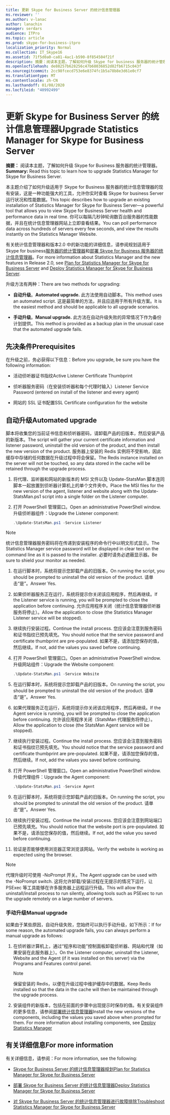 ```yaml
---
title: 更新 Skype for Business Server 的统计信息管理器
ms.reviewer: ''
ms.author: v-lanac
author: lanachin
manager: serdars
audience: ITPro
ms.topic: article
ms.prod: skype-for-business-itpro
localization_priority: Normal
ms.collection: IT_Skype16
ms.assetid: 71f5d0a0-ca81-4ac1-b590-8f854504f21f
description: 摘要：阅读本主题，了解如何升级 Skype for business 服务器的统计管理器。
ms.openlocfilehash: de88257b628256c47b68036852d82fb6715c043f
ms.sourcegitcommit: 2cc98fcecd753e6e8374fc1b5a78b8e3d61e0cf7
ms.translationtype: MT
ms.contentlocale: zh-CN
ms.lasthandoff: 01/08/2020
ms.locfileid: "40992499"
---
```

# <a name="upgrade-statistics-manager-for-skype-for-business-server"></a><span data-ttu-id="e883a-103">更新 Skype for Business Server 的统计信息管理器</span><span class="sxs-lookup"><span data-stu-id="e883a-103">Upgrade Statistics Manager for Skype for Business Server</span></span>
 
<span data-ttu-id="e883a-104">**摘要：** 阅读本主题，了解如何升级 Skype for Business 服务器的统计管理器。</span><span class="sxs-lookup"><span data-stu-id="e883a-104">**Summary:** Read this topic to learn how to upgrade Statistics Manager for Skype for Business Server.</span></span>
  
<span data-ttu-id="e883a-105">本主题介绍了如何升级适用于 Skype for Business 服务器的统计信息管理器的现有安装，这是一种功能强大的工具，允许你实时查看 Skype for business Server 运行状况和性能数据。</span><span class="sxs-lookup"><span data-stu-id="e883a-105">This topic describes how to upgrade an existing installation of Statistics Manager for Skype for Business Server—a powerful tool that allows you to view Skype for Business Server health and performance data in real time.</span></span> <span data-ttu-id="e883a-106">你可以每隔几秒钟轮询数百台服务器的性能数据，并且在统计信息管理器网站上立即查看结果。</span><span class="sxs-lookup"><span data-stu-id="e883a-106">You can poll performance data across hundreds of servers every few seconds, and view the results instantly on the Statistics Manager Website.</span></span> 
  
<span data-ttu-id="e883a-107">有关统计信息管理器和版本2.0 中的新功能的详细信息，请参阅规划适用于 Skype for business[服务器的统计管理器](plan.md)和[部署 Skype for Business 服务器的统计信息管理器](deploy.md)。</span><span class="sxs-lookup"><span data-stu-id="e883a-107">For more information about Statistics Manager and the new features in Release 2.0, see [Plan for Statistics Manager for Skype for Business Server](plan.md) and [Deploy Statistics Manager for Skype for Business Server](deploy.md).</span></span>
  
<span data-ttu-id="e883a-108">升级方法有两种：</span><span class="sxs-lookup"><span data-stu-id="e883a-108">There are two methods for upgrading:</span></span>
  
- <span data-ttu-id="e883a-109">**自动升级**。</span><span class="sxs-lookup"><span data-stu-id="e883a-109">**Automated upgrade.**</span></span> <span data-ttu-id="e883a-110">此方法使用自动脚本。</span><span class="sxs-lookup"><span data-stu-id="e883a-110">This method uses an automated script.</span></span> <span data-ttu-id="e883a-111">这是最简单的方法，并且应适用于所有升级方案。</span><span class="sxs-lookup"><span data-stu-id="e883a-111">It is the easiest method and should be applicable to all upgrade scenarios.</span></span>
    
- <span data-ttu-id="e883a-112">**手动升级**。</span><span class="sxs-lookup"><span data-stu-id="e883a-112">**Manual upgrade.**</span></span> <span data-ttu-id="e883a-113">此方法在自动升级失败的异常情况下作为备份计划提供。</span><span class="sxs-lookup"><span data-stu-id="e883a-113">This method is provided as a backup plan in the unusual case that the automated upgrade fails.</span></span>
    
## <a name="prerequisites"></a><span data-ttu-id="e883a-114">先决条件</span><span class="sxs-lookup"><span data-stu-id="e883a-114">Prerequisites</span></span>

<span data-ttu-id="e883a-115">在升级之前，务必获得以下信息：</span><span class="sxs-lookup"><span data-stu-id="e883a-115">Before you upgrade, be sure you have the following information:</span></span>
  
- <span data-ttu-id="e883a-116">活动侦听器证书指纹</span><span class="sxs-lookup"><span data-stu-id="e883a-116">Active Listener Certificate Thumbprint</span></span>
    
- <span data-ttu-id="e883a-117">侦听器服务密码（在安装侦听器和每个代理时输入）</span><span class="sxs-lookup"><span data-stu-id="e883a-117">Listener Service Password (entered on install of the listener and every agent)</span></span>
    
- <span data-ttu-id="e883a-118">网站的 SSL 证书配置</span><span class="sxs-lookup"><span data-stu-id="e883a-118">SSL Certificate configuration for the website</span></span>
    
## <a name="automated-upgrade"></a><span data-ttu-id="e883a-119">自动升级</span><span class="sxs-lookup"><span data-stu-id="e883a-119">Automated upgrade</span></span>

<span data-ttu-id="e883a-120">脚本将收集您的当前证书信息和侦听器密码，请卸载产品的旧版本，然后安装产品的新版本。</span><span class="sxs-lookup"><span data-stu-id="e883a-120">The script will gather your current certificate information and listener password, uninstall the old version of the product, and then install the new version of the product.</span></span> <span data-ttu-id="e883a-121">服务器上安装的 Redis 实例将不受影响，因此缓存中存储的任何数据在升级过程中将会保留。</span><span class="sxs-lookup"><span data-stu-id="e883a-121">The Redis instance installed on the server will not be touched, so any data stored in the cache will be retained through the upgrade process.</span></span>
  
1. <span data-ttu-id="e883a-122">将代理、监听器和网站的新版本的 MSI 文件以及 Update-StatsMan 脚本连同脚本一起放置到侦听器计算机上的单个文件夹中。</span><span class="sxs-lookup"><span data-stu-id="e883a-122">Place the MSI files for the new version of the agent, listener and website along with the Update-StatsMan.ps1 script into a single folder on the Listener computer.</span></span>
    
2. <span data-ttu-id="e883a-123">打开 PowerShell 管理窗口。</span><span class="sxs-lookup"><span data-stu-id="e883a-123">Open an administrative PowerShell window.</span></span> <span data-ttu-id="e883a-124">升级侦听器组件：</span><span class="sxs-lookup"><span data-stu-id="e883a-124">Upgrade the Listener component:</span></span>
    
   ```PowerShell
   .\Update-StatsMan.ps1 -Service Listener
   ```

> [!NOTE]
> <span data-ttu-id="e883a-125">统计信息管理器服务密码将在传递到安装程序的命令行中以明文形式显示。</span><span class="sxs-lookup"><span data-stu-id="e883a-125">The Statistics Manager service password will be displayed in clear text on the command line as it is passed to the installer.</span></span> <span data-ttu-id="e883a-126">必要时请务必遮蔽显示器。</span><span class="sxs-lookup"><span data-stu-id="e883a-126">Be sure to shield your monitor as needed.</span></span> 
  
1. <span data-ttu-id="e883a-127">在运行脚本时，系统将提示您卸载产品的旧版本。</span><span class="sxs-lookup"><span data-stu-id="e883a-127">On running the script, you should be prompted to uninstall the old version of the product.</span></span> <span data-ttu-id="e883a-128">请单击“是”。</span><span class="sxs-lookup"><span data-stu-id="e883a-128">Answer Yes.</span></span>
    
2. <span data-ttu-id="e883a-129">如果侦听器服务正在运行，系统将提示你关闭该应用程序，然后再继续。</span><span class="sxs-lookup"><span data-stu-id="e883a-129">If the Listener service is running, you will be prompted to close the application before continuing.</span></span> <span data-ttu-id="e883a-130">允许应用程序关闭（统计信息管理器侦听器服务将停止）。</span><span class="sxs-lookup"><span data-stu-id="e883a-130">Allow the application to close (the Statistics Manager Listener service will be stopped).</span></span>
    
3. <span data-ttu-id="e883a-131">继续执行安装过程。</span><span class="sxs-lookup"><span data-stu-id="e883a-131">Continue the install process.</span></span> <span data-ttu-id="e883a-132">您应该会注意到服务密码和证书指纹已预先填充。</span><span class="sxs-lookup"><span data-stu-id="e883a-132">You should notice that the service password and certificate thumbprint are pre-populated.</span></span> <span data-ttu-id="e883a-133">如果不是，请添加您保存的值，然后继续。</span><span class="sxs-lookup"><span data-stu-id="e883a-133">If not, add the values you saved before continuing.</span></span>
    
4. <span data-ttu-id="e883a-134">打开 PowerShell 管理窗口。</span><span class="sxs-lookup"><span data-stu-id="e883a-134">Open an administrative PowerShell window.</span></span> <span data-ttu-id="e883a-135">升级网站组件：</span><span class="sxs-lookup"><span data-stu-id="e883a-135">Upgrade the Website component:</span></span>
    
   ```PowerShell
   .\Update-StatsMan.ps1 -Service Website
   ```

5. <span data-ttu-id="e883a-136">在运行脚本时，系统将提示您卸载产品的旧版本。</span><span class="sxs-lookup"><span data-stu-id="e883a-136">On running the script, you should be prompted to uninstall the old version of the product.</span></span> <span data-ttu-id="e883a-137">请单击“是”。</span><span class="sxs-lookup"><span data-stu-id="e883a-137">Answer Yes.</span></span>
    
6. <span data-ttu-id="e883a-138">如果代理服务正在运行，系统将提示你关闭该应用程序，然后再继续。</span><span class="sxs-lookup"><span data-stu-id="e883a-138">If the Agent service is running, you will be prompted to close the application before continuing.</span></span> <span data-ttu-id="e883a-139">允许该应用程序关闭（StatsMan 代理服务将停止）。</span><span class="sxs-lookup"><span data-stu-id="e883a-139">Allow the application to close (the StatsMan Agent service will be stopped).</span></span>
    
7. <span data-ttu-id="e883a-140">继续执行安装过程。</span><span class="sxs-lookup"><span data-stu-id="e883a-140">Continue the install process.</span></span> <span data-ttu-id="e883a-141">您应该会注意到服务密码和证书指纹已预先填充。</span><span class="sxs-lookup"><span data-stu-id="e883a-141">You should notice that the service password and certificate thumbprint are pre-populated.</span></span> <span data-ttu-id="e883a-142">如果不是，请添加您保存的值，然后继续。</span><span class="sxs-lookup"><span data-stu-id="e883a-142">If not, add the values you saved before continuing.</span></span>
    
8. <span data-ttu-id="e883a-143">打开 PowerShell 管理窗口。</span><span class="sxs-lookup"><span data-stu-id="e883a-143">Open an administrative PowerShell window.</span></span> <span data-ttu-id="e883a-144">升级代理组件：</span><span class="sxs-lookup"><span data-stu-id="e883a-144">Upgrade the Agent component:</span></span>
    
   ```PowerShell
   .\Update-StatsMan.ps1 -Service Agent
   ```

9. <span data-ttu-id="e883a-145">在运行脚本时，系统将提示您卸载产品的旧版本。</span><span class="sxs-lookup"><span data-stu-id="e883a-145">On running the script, you should be prompted to uninstall the old version of the product.</span></span> <span data-ttu-id="e883a-146">请单击“是”。</span><span class="sxs-lookup"><span data-stu-id="e883a-146">Answer Yes.</span></span>
    
10. <span data-ttu-id="e883a-147">继续执行安装过程。</span><span class="sxs-lookup"><span data-stu-id="e883a-147">Continue the install process.</span></span> <span data-ttu-id="e883a-148">您应该会注意到网站端口已预先填充。</span><span class="sxs-lookup"><span data-stu-id="e883a-148">You should notice that the website port is pre-populated.</span></span> <span data-ttu-id="e883a-149">如果不是，请添加您保存的值，然后继续。</span><span class="sxs-lookup"><span data-stu-id="e883a-149">If not, add the value you saved before continuing.</span></span>
    
11. <span data-ttu-id="e883a-150">验证是否能够使用浏览器正常浏览该网站。</span><span class="sxs-lookup"><span data-stu-id="e883a-150">Verify the website is working as expected using the browser.</span></span>
    
> [!NOTE]
> <span data-ttu-id="e883a-151">代理升级时可使用 -NoPrompt 开关。</span><span class="sxs-lookup"><span data-stu-id="e883a-151">The Agent upgrade can be used with the -NoPrompt switch.</span></span> <span data-ttu-id="e883a-152">这将允许卸载/安装过程在无提示的情况下运行，让 PSExec 等工具能够在许多服务器上远程运行升级。</span><span class="sxs-lookup"><span data-stu-id="e883a-152">This will allow the uninstall/install process to run silently, allowing tools such as PSExec to run the upgrade remotely on a large number of servers.</span></span> 
  
### <a name="manual-upgrade"></a><span data-ttu-id="e883a-153">手动升级</span><span class="sxs-lookup"><span data-stu-id="e883a-153">Manual upgrade</span></span>

<span data-ttu-id="e883a-154">如果由于某些原因，自动升级失败，您始终可以执行手动升级，如下所示：</span><span class="sxs-lookup"><span data-stu-id="e883a-154">If for some reason, the automated upgrade fails, you can always perform a manual upgrade as follows:</span></span>
  
1. <span data-ttu-id="e883a-155">	在侦听器计算机上，通过“程序和功能”控制面板卸载侦听器、网站和代理（如果安装在此服务器上）。</span><span class="sxs-lookup"><span data-stu-id="e883a-155">On the Listener computer, uninstall the Listener, Website and the Agent (if it was installed on this server) via the Programs and Features control panel.</span></span> 
    
    > [!NOTE]
    >  <span data-ttu-id="e883a-156"> 保留安装的 Redis，以便在升级过程中维护缓存中的数据。</span><span class="sxs-lookup"><span data-stu-id="e883a-156">Keep Redis installed so that the data in the cache will then be maintained through the upgrade process.</span></span>
  
2. <span data-ttu-id="e883a-p118">	安装组件的新版本，包括在前面的步骤中出现提示时保存的值。有关安装组件的更多信息，请参阅[部署统计信息管理器](deploy.md#BKMK_Deploy)</span><span class="sxs-lookup"><span data-stu-id="e883a-p118">Install the new versions of the components, including the values you saved above when prompted for them. For more information about installing components, see [Deploy Statistics Manager](deploy.md#BKMK_Deploy)</span></span>

    
## <a name="for-more-information"></a><span data-ttu-id="e883a-159">有关详细信息</span><span class="sxs-lookup"><span data-stu-id="e883a-159">For more information</span></span>
<span data-ttu-id="e883a-160"><a name="BKMK_Fixed"> </a></span><span class="sxs-lookup"><span data-stu-id="e883a-160"></span></span>

<span data-ttu-id="e883a-161">有关详细信息，请参阅：</span><span class="sxs-lookup"><span data-stu-id="e883a-161">For more information, see the following:</span></span>
  
- [<span data-ttu-id="e883a-162">Skype for Business Server 的统计信息管理器规划</span><span class="sxs-lookup"><span data-stu-id="e883a-162">Plan for Statistics Manager for Skype for Business Server</span></span>](plan.md)
    
- [<span data-ttu-id="e883a-163">部署 Skype for Business Server 的统计信息管理器</span><span class="sxs-lookup"><span data-stu-id="e883a-163">Deploy Statistics Manager for Skype for Business Server</span></span>](deploy.md)
    
- [<span data-ttu-id="e883a-164">对 Skype for Business Server 的统计信息管理器进行故障排除</span><span class="sxs-lookup"><span data-stu-id="e883a-164">Troubleshoot Statistics Manager for Skype for Business Server</span></span>](troubleshoot.md)
